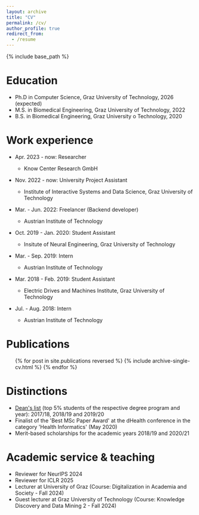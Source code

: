 ```yaml
---
layout: archive
title: "CV"
permalink: /cv/
author_profile: true
redirect_from:
  - /resume
---
```


{% include base_path %}

Education
======
* Ph.D in Computer Science, Graz University of Technology, 2026 (expected)
* M.S. in Biomedical Engineering, Graz University of Technology, 2022
* B.S. in Biomedical Engineering, Graz University o Technology, 2020

Work experience
======
* Apr. 2023 - now: Researcher
  * Know Center Research GmbH

* Nov. 2022 - now: University Project Assistant
  * Institute of Interactive Systems and Data Science, Graz University of Technology

* Mar. - Jun. 2022: Freelancer (Backend developer)
  * Austrian Institute of Technology

* Oct. 2019 - Jan. 2020: Student Assistant
  * Insitute of Neural Engineering, Graz University of Technology
  
* Mar. - Sep. 2019: Intern
  * Austrian Institute of Technology
  
* Mar. 2018 - Feb. 2019: Student Assistant
  * Electric Drives and Machines Institute, Graz University of Technology

* Jul. - Aug. 2018: Intern
  * Austrian Institute of Technology

Publications
======
  <ul>{% for post in site.publications reversed %}
    {% include archive-single-cv.html %}
  {% endfor %}</ul>

Distinctions
======
* [Dean's list](https://bit.ly/3M7EQv0) (top 5% students of the respective degree program and year): 2017/18, 2018/19 and 2019/20
* Finalist of the 'Best MSc Paper Award' at the dHealth conference in the category 'Health Informatics' (May 2020)
* Merit-based scholarships for the academic years 2018/19 and 2020/21
  
Academic service & teaching
======
* Reviewer for NeurIPS 2024
* Reviewer for ICLR 2025
* Lecturer at University of Graz (Course: Digitalization in Academia and Society - Fall 2024)
* Guest lecturer at Graz University of Technology (Course: Knowledge Discovery and Data Mining 2 - Fall 2024)
